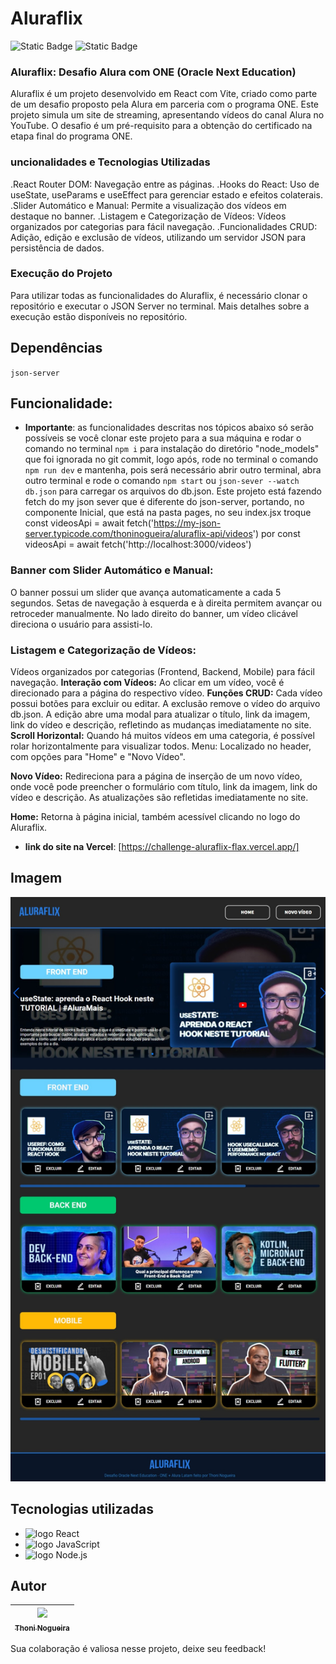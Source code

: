 # Aluraflix

![Static Badge](https://img.shields.io/badge/dependency-json_server-orange) ![Static Badge](https://img.shields.io/badge/realese_date-Jully-orange)

### Aluraflix: Desafio Alura com ONE (Oracle Next Education)
Aluraflix é um projeto desenvolvido em React com Vite, criado como parte de um desafio proposto pela Alura em parceria com o programa ONE. Este projeto simula um site de streaming, apresentando vídeos do canal Alura no YouTube. O desafio é um pré-requisito para a obtenção do certificado na etapa final do programa ONE.

### uncionalidades e Tecnologias Utilizadas
.React Router DOM: Navegação entre as páginas.
.Hooks do React: Uso de useState, useParams e useEffect para gerenciar estado e efeitos colaterais.
.Slider Automático e Manual: Permite a visualização dos vídeos em destaque no banner.
.Listagem e Categorização de Vídeos: Vídeos organizados por categorias para fácil navegação.
.Funcionalidades CRUD: Adição, edição e exclusão de vídeos, utilizando um servidor JSON para persistência de dados.

### Execução do Projeto
Para utilizar todas as funcionalidades do Aluraflix, é necessário clonar o repositório e executar o JSON Server no terminal. Mais detalhes sobre a execução estão disponíveis no repositório.

## Dependências 
`json-server`

## Funcionalidade:
* **Importante**: as funcionalidades descritas nos tópicos abaixo só serão possíveis se você clonar este projeto para a sua máquina e rodar o comando no terminal `npm i` para instalação do diretório "node_models" que foi ignorada no git commit, logo após, rode no terminal o comando `npm run dev` e mantenha, pois será necessário abrir outro terminal, abra outro terminal e rode o comando `npm start` ou `json-sever --watch db.json` para carregar os arquivos do db.json. Este projeto está fazendo fetch do my json sever que é diferente do json-server, portando, no componente Inicial, que está na pasta pages, no seu index.jsx troque const videosApi = await fetch('https://my-json-server.typicode.com/thoninogueira/aluraflix-api/videos') por const videosApi = await fetch('http://localhost:3000/videos')
  
### Banner com Slider Automático e Manual:
 O banner possui um slider que avança automaticamente a cada 5 segundos. Setas de navegação à esquerda e à direita permitem avançar ou retroceder manualmente. No lado direito do banner, um vídeo clicável direciona o usuário para assisti-lo.

### Listagem e Categorização de Vídeos:
 Vídeos organizados por categorias (Frontend, Backend, Mobile) para fácil navegação.
**Interação com Vídeos:** Ao clicar em um vídeo, você é direcionado para a página do respectivo vídeo.
**Funções CRUD:** Cada vídeo possui botões para excluir ou editar. A exclusão remove o vídeo do arquivo db.json. A edição abre uma modal para atualizar o título, link da imagem, link do vídeo e descrição, refletindo as mudanças imediatamente no site.
**Scroll Horizontal:** Quando há muitos vídeos em uma categoria, é possível rolar horizontalmente para visualizar todos.
Menu: Localizado no header, com opções para "Home" e "Novo Vídeo".

**Novo Vídeo:** Redireciona para a página de inserção de um novo vídeo, onde você pode preencher o formulário com título, link da imagem, link do vídeo e descrição. As atualizações são refletidas imediatamente no site.

**Home:** Retorna à página inicial, também acessível clicando no logo do Aluraflix.


* **link do site na Vercel**: [https://challenge-aluraflix-flax.vercel.app/]
## Imagem
![src/assets/Captura de tela](https://github.com/thoninogueira/challenge-aluraflix/blob/main/src/assets/Captura%20de%20tela)

## Tecnologias utilizadas
* <img src="https://img.shields.io/badge/React-20232A?style=for-the-badge&logo=react&logoColor=61DAFB" alt="logo React"/>
* <img src="https://img.shields.io/badge/JavaScript-323330?style=for-the-badge&logo=javascript&logoColor=F7DF1E" alt="logo JavaScript">
* <img src="https://img.shields.io/badge/Node.js-43853D?style=for-the-badge&logo=node.js&logoColor=white" alt="logo Node.js">
## Autor
| [<img loading="lazy" src="https://avatars.githubusercontent.com/u/154802638?s=400&u=11fcb6503047b8538cf2bd2071b739954f484fe1&v=4" width=115><br><sub text-decoration="none">Thoni Nogueira</sub>](https://github.com/thoninogueira) |
| :---: |

Sua colaboração é valiosa nesse projeto, deixe seu feedback!
